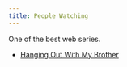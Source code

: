 ```yaml
---
title: People Watching
---
```


One of the best web series.

- [Hanging Out With My Brother](notes/ideas/Hanging-Out-With-My-Brother.md)